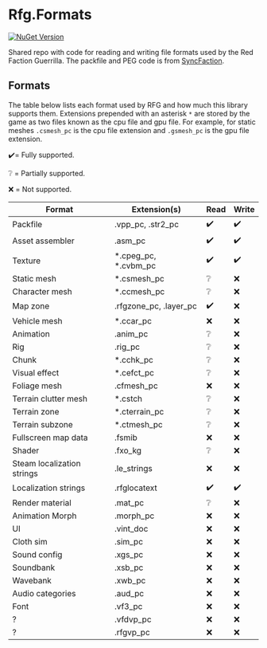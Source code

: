 # Rfg.Formats
[![NuGet Version](https://img.shields.io/nuget/v/RFGM.Formats)](https://nuget.org/packages/RFGM.Formats)

Shared repo with code for reading and writing file formats used by the Red Faction Guerrilla. The packfile and PEG code is from [SyncFaction](https://github.com/rfg-modding/SyncFaction).


## Formats
The table below lists each format used by RFG and how much this library supports them. Extensions prepended with an asterisk `*` are stored by the game as two files known as the cpu file and gpu file. For example, for static meshes `.csmesh_pc` is the cpu file extension and `.gsmesh_pc` is the gpu file extension. 

✔️= Fully supported.

❔ = Partially supported.

❌ = Not supported.

| Format                     | Extension(s)           | Read | Write |
|----------------------------|------------------------|------|-------|
| Packfile                   | .vpp_pc, .str2_pc      | ✔️   | ✔️     |
| Asset assembler            | .asm_pc                | ✔️   | ✔️     |
| Texture                    | *.cpeg_pc, *.cvbm_pc   | ✔️   | ✔️     |
| Static mesh                | *.csmesh_pc            | ❔️   | ❌     |
| Character mesh             | *.ccmesh_pc            | ❔️   | ❌     |
| Map zone                   | .rfgzone_pc, .layer_pc | ✔️   | ❌     |
| Vehicle mesh               | *.ccar_pc              | ❌    | ❌     |
| Animation                  | .anim_pc               | ❔    | ❌     |
| Rig                        | .rig_pc                | ❔    | ❌     |
| Chunk                      | *.cchk_pc              | ❔    | ❌     |
| Visual effect              | *.cefct_pc             | ❔    | ❌     |
| Foliage mesh               | .cfmesh_pc             | ❌    | ❌     |
| Terrain clutter mesh       | *.cstch                | ❔    | ❌     |
| Terrain zone               | *.cterrain_pc          | ❔    | ❌     |
| Terrain subzone            | *.ctmesh_pc            | ❔    | ❌     |
| Fullscreen map data        | .fsmib                 | ❌    | ❌     |
| Shader                     | .fxo_kg                | ❔    | ❌     |
| Steam localization strings | .le_strings            | ❌    | ❌     |
| Localization strings       | .rfglocatext           | ✔️️  | ✔️    |
| Render material            | .mat_pc                | ❔    | ❌     |
| Animation Morph            | .morph_pc              | ❌    | ❌     |
| UI                         | .vint_doc              | ❌    | ❌     |
| Cloth sim                  | .sim_pc                | ❌    | ❌     |
| Sound config               | .xgs_pc                | ❌    | ❌     |
| Soundbank                  | .xsb_pc                | ❌    | ❌     |
| Wavebank                   | .xwb_pc                | ❌    | ❌     |
| Audio categories           | .aud_pc                | ❌    | ❌     |
| Font                       | .vf3_pc                | ❌    | ❌     |
| ?                          | .vfdvp_pc              | ❌    | ❌     |
| ?                          | .rfgvp_pc              | ❌    | ❌     |